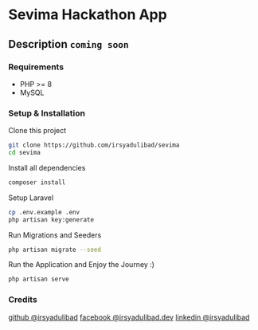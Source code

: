 # Sevima Hackathon App
## Description `coming soon`

### Requirements
- PHP >= 8
- MySQL

### Setup & Installation
Clone this project
```bash
git clone https://github.com/irsyadulibad/sevima
cd sevima
```

Install all dependencies
```bash
composer install
```

Setup Laravel
```bash
cp .env.example .env
php artisan key:generate
```

Run Migrations and Seeders
```bash
php artisan migrate --seed
```

Run the Application and Enjoy the Journey :)
```bash
php artisan serve
```

### Credits
[github @irsyadulibad](https://github.com/irsyadulibad)
[facebook @irsyadulibad.dev](https://facebook.com/irsyadulibad.dev)
[linkedin @irsyadulibad](https://linkedin.com/in/irsyadulibad)
